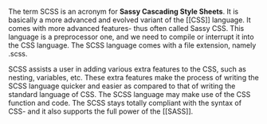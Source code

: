 The term SCSS is an acronym for **Sassy Cascading Style Sheets**. It is basically a more advanced and evolved variant of the [[CSS]] language. It comes with more advanced features- thus often called Sassy CSS. This language is a preprocessor one, and we need to compile or interrupt it into the CSS language. The SCSS language comes with a file extension, namely .scss.

SCSS assists a user in adding various extra features to the CSS, such as nesting, variables, etc. These extra features make the process of writing the SCSS language quicker and easier as compared to that of writing the standard language of CSS. The SCSS language may make use of the CSS function and code. The SCSS stays totally compliant with the syntax of CSS- and it also supports the full power of the [[SASS]].